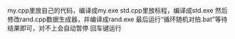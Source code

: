 my.cpp里放自己的代码，编译成my.exe
std.cpp里放标程，编译成std.exe
然后修改rand.cpp数据生成器，并编译成rand.exe
最后运行“循环随机对拍.bat”等待结果即可，对不上会自动暂停
回车键运行